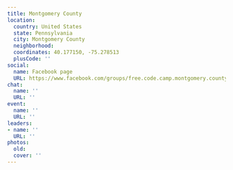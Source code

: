 ```yaml
---
title: Montgomery County
location:
  country: United States
  state: Pennsylvania
  city: Montgomery County
  neighborhood: 
  coordinates: 40.177150, -75.278513
  plusCode: ''
social:
  name: Facebook page
  URL: https://www.facebook.com/groups/free.code.camp.montgomery.county.PA
chat:
  name: ''
  URL: ''
event:
  name: ''
  URL: ''
leaders:
- name: ''
  URL: ''
photos:
  old: 
  cover: ''
---
```

